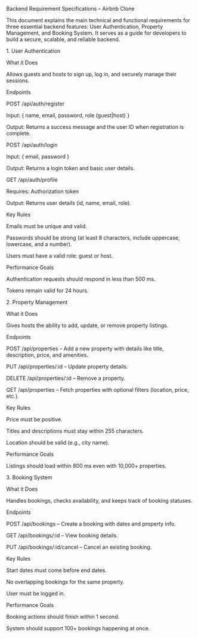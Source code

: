 Backend Requirement Specifications – Airbnb Clone



This document explains the main technical and functional requirements for three essential backend features: User Authentication, Property Management, and Booking System. It serves as a guide for developers to build a secure, scalable, and reliable backend.



1\. User Authentication

What it Does



Allows guests and hosts to sign up, log in, and securely manage their sessions.



Endpoints



POST /api/auth/register



Input: { name, email, password, role (guest|host) }



Output: Returns a success message and the user ID when registration is complete.



POST /api/auth/login



Input: { email, password }



Output: Returns a login token and basic user details.



GET /api/auth/profile



Requires: Authorization token



Output: Returns user details (id, name, email, role).



Key Rules



Emails must be unique and valid.



Passwords should be strong (at least 8 characters, include uppercase, lowercase, and a number).



Users must have a valid role: guest or host.



Performance Goals



Authentication requests should respond in less than 500 ms.



Tokens remain valid for 24 hours.



2\. Property Management

What it Does



Gives hosts the ability to add, update, or remove property listings.



Endpoints



POST /api/properties – Add a new property with details like title, description, price, and amenities.



PUT /api/properties/:id – Update property details.



DELETE /api/properties/:id – Remove a property.



GET /api/properties – Fetch properties with optional filters (location, price, etc.).



Key Rules



Price must be positive.



Titles and descriptions must stay within 255 characters.



Location should be valid (e.g., city name).



Performance Goals



Listings should load within 800 ms even with 10,000+ properties.



3\. Booking System

What it Does



Handles bookings, checks availability, and keeps track of booking statuses.



Endpoints



POST /api/bookings – Create a booking with dates and property info.



GET /api/bookings/:id – View booking details.



PUT /api/bookings/:id/cancel – Cancel an existing booking.



Key Rules



Start dates must come before end dates.



No overlapping bookings for the same property.



User must be logged in.



Performance Goals



Booking actions should finish within 1 second.



System should support 100+ bookings happening at once.

